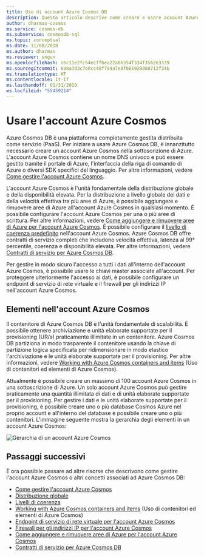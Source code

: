 ```yaml
---
title: Uso di account Azure Cosmos DB
description: Questo articolo descrive come creare e usare account Azure Cosmos DB
author: dharmas-cosmos
ms.service: cosmos-db
ms.subservice: cosmosdb-sql
ms.topic: conceptual
ms.date: 11/08/2018
ms.author: dharmas
ms.reviewer: sngun
ms.openlocfilehash: cbc11e2fc54ecffbea22a66354f334f3562e3339
ms.sourcegitcommit: 698a3d3c7e0cc48f784a7e8f081928888712f34b
ms.translationtype: HT
ms.contentlocale: it-IT
ms.lasthandoff: 01/31/2019
ms.locfileid: "55459214"
---
```

# <a name="work-with-azure-cosmos-account"></a>Usare l'account Azure Cosmos

Azure Cosmos DB è una piattaforma completamente gestita distribuita come servizio (PaaS). Per iniziare a usare Azure Cosmos DB, è innanzitutto necessario creare un account Azure Cosmos nella sottoscrizione di Azure. L'account Azure Cosmos contiene un nome DNS univoco e può essere gestito tramite il portale di Azure, l'interfaccia della riga di comando di Azure o diversi SDK specifici del linguaggio. Per altre informazioni, vedere [Come gestire l'account Azure Cosmos](how-to-manage-database-account.md).

L'account Azure Cosmos è l'unità fondamentale della distribuzione globale e della disponibilità elevata. Per la distribuzione a livello globale dei dati e della velocità effettiva tra più aree di Azure, è possibile aggiungere e rimuovere aree di Azure all'account Azure Cosmos in qualsiasi momento. È possibile configurare l'account Azure Cosmos per una o più aree di scrittura. Per altre informazioni, vedere [Come aggiungere e rimuovere aree di Azure per l'account Azure Cosmos](how-to-manage-database-account.md). È possibile configurare il [livello di coerenza predefinito](consistency-levels.md) nell'account Azure Cosmos. Azure Cosmos DB offre contratti di servizio completi che includono velocità effettiva, latenza al 99° percentile, coerenza e disponibilità elevata. Per altre informazioni, vedere [Contratti di servizio per Azure Cosmos DB](https://azure.microsoft.com/support/legal/sla/cosmos-db/v1_2/).

Per gestire in modo sicuro l'accesso a tutti i dati all'interno dell'account Azure Cosmos, è possibile usare le chiavi master associate all'account. Per proteggere ulteriormente l'accesso ai dati, è possibile configurare un endpoint di servizio di rete virtuale e il firewall per gli indirizzi IP nell'account Azure Cosmos. 

## <a name="elements-in-an-azure-cosmos-account"></a>Elementi nell'account Azure Cosmos

Il contenitore di Azure Cosmos DB è l'unità fondamentale di scalabilità. È possibile ottenere archiviazione e unità elaborate supportate per il provisioning (UR/s) praticamente illimitate in un contenitore. Azure Cosmos DB partiziona in modo trasparente il contenitore usando la chiave di partizione logica specificata per ridimensionare in modo elastico l'archiviazione e le unità elaborate supportate per il provisioning. Per altre informazioni, vedere [Working with Azure Cosmos containers and items](databases-containers-items.md) (Uso di contenitori ed elementi di Azure Cosmos).

Attualmente è possibile creare un massimo di 100 account Azure Cosmos in una sottoscrizione di Azure. Un solo account Azure Cosmos può gestire praticamente una quantità illimitata di dati e di unità elaborate supportate per il provisioning. Per gestire i dati e le unità elaborate supportate per il provisioning, è possibile creare uno o più database Cosmos Azure nel proprio account e all'interno del database è possibile creare uno o più contenitori. L'immagine seguente mostra la gerarchia degli elementi in un account Azure Cosmos:

![Gerarchia di un account Azure Cosmos](./media/account-overview/hierarchy.png)

## <a name="next-steps"></a>Passaggi successivi

È ora possibile passare ad altre risorse che descrivono come gestire l'account Azure Cosmos o altri concetti associati ad Azure Cosmos DB:

* [Come gestire l'account Azure Cosmos](how-to-manage-database-account.md)
* [Distribuzione globale](distribute-data-globally.md)
* [Livelli di coerenza](consistency-levels.md)
* [Working with Azure Cosmos containers and items](databases-containers-items.md) (Uso di contenitori ed elementi di Azure Cosmos)
* [Endpoint di servizio di rete virtuale per l'account Azure Cosmos](vnet-service-endpoint.md)
* [Firewall per gli indirizzi IP per l'account Azure Cosmos](firewall-support.md)
* [Come aggiungere e rimuovere aree di Azure per l'account Azure Cosmos](how-to-manage-database-account.md)
* [Contratti di servizio per Azure Cosmos DB](https://azure.microsoft.com/support/legal/sla/cosmos-db/v1_2/)
